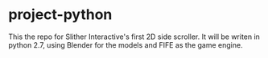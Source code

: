 project-python
==============

This the repo for Slither Interactive's first 2D side scroller. It will be writen in python 2.7, using Blender for the models and FIFE as the game engine. 